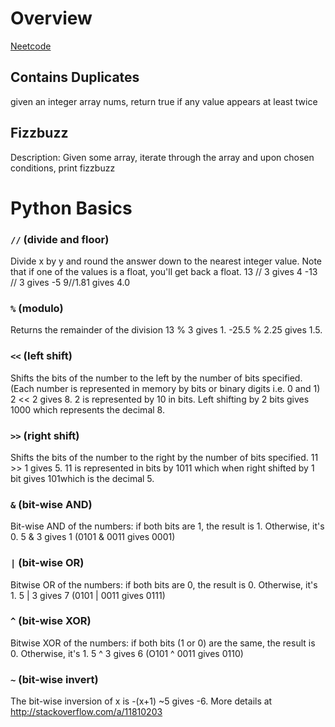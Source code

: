 # Overview
[Neetcode](https://neetcode.io/)

## Contains Duplicates
given an integer array nums, return true if any value appears at least twice

## Fizzbuzz
Description: Given some array, iterate through the array and upon chosen conditions, print fizzbuzz

# Python Basics

### `//` (divide and floor)

Divide x by y and round the answer down to the nearest integer value. Note that if one of the values is a float, you'll get back a float.
13 // 3 gives 4
-13 // 3 gives -5
9//1.81 gives 4.0

### `%` (modulo)

Returns the remainder of the division
13 % 3 gives 1. -25.5 % 2.25 gives 1.5.

### `<<` (left shift)

Shifts the bits of the number to the left by the number of bits specified. (Each number is represented in memory by bits or binary digits i.e. 0 and 1)
2 << 2 gives 8. 2 is represented by 10 in bits.
Left shifting by 2 bits gives 1000 which represents the decimal 8.

### `>>` (right shift)

Shifts the bits of the number to the right by the number of bits specified.
11 >> 1 gives 5.
11 is represented in bits by 1011 which when right shifted by 1 bit gives 101which is the decimal 5.

### `&` (bit-wise AND)

Bit-wise AND of the numbers: if both bits are 1, the result is 1. Otherwise, it's 0.
5 & 3 gives 1 (0101 & 0011 gives 0001)

### `|` (bit-wise OR)

Bitwise OR of the numbers: if both bits are 0, the result is 0. Otherwise, it's 1.
5 | 3 gives 7 (0101 | 0011 gives 0111)

### `^` (bit-wise XOR)

Bitwise XOR of the numbers: if both bits (1 or 0) are the same, the result is 0. Otherwise, it's 1.
5 ^ 3 gives 6 (O101 ^ 0011 gives 0110)

### `~` (bit-wise invert)

The bit-wise inversion of x is -(x+1)
~5 gives -6. More details at http://stackoverflow.com/a/11810203